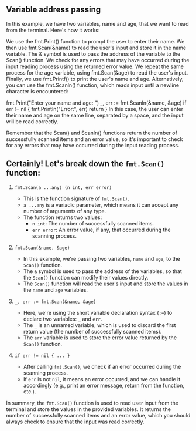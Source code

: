 ## Variable address passing

In this example, we have two variables, name and age, that we want to read from the terminal. Here's how it works:

We use the fmt.Print() function to prompt the user to enter their name.
We then use fmt.Scan(&name) to read the user's input and store it in the name variable. The & symbol is used to pass the address of the variable to the Scan() function.
We check for any errors that may have occurred during the input reading process using the returned error value.
We repeat the same process for the age variable, using fmt.Scan(&age) to read the user's input.
Finally, we use fmt.Printf() to print the user's name and age.
Alternatively, you can use the fmt.Scanln() function, which reads input until a newline character is encountered:


fmt.Print("Enter your name and age: ")
_, err := fmt.Scanln(&name, &age)
if err != nil {
    fmt.Println("Error:", err)
    return
}
In this case, the user can enter their name and age on the same line, separated by a space, and the input will be read correctly.

Remember that the Scan() and Scanln() functions return the number of successfully scanned items and an error value, so it's important to check for any errors that may have occurred during the input reading process.


## Certainly! Let's break down the `fmt.Scan()` function:

1. `fmt.Scan(a ...any) (n int, err error)`

   - This is the function signature of `fmt.Scan()`.
   - `a ...any` is a variadic parameter, which means it can accept any number of arguments of any type.
   - The function returns two values:
     - `n int`: The number of successfully scanned items.
     - `err error`: An error value, if any, that occurred during the scanning process.

2. `fmt.Scan(&name, &age)`

   - In this example, we're passing two variables, `name` and `age`, to the `Scan()` function.
   - The `&` symbol is used to pass the address of the variables, so that the `Scan()` function can modify their values directly.
   - The `Scan()` function will read the user's input and store the values in the `name` and `age` variables.

3. `_, err := fmt.Scan(&name, &age)`

   - Here, we're using the short variable declaration syntax (`:=`) to declare two variables: `_` and `err`.
   - The `_` is an unnamed variable, which is used to discard the first return value (the number of successfully scanned items).
   - The `err` variable is used to store the error value returned by the `Scan()` function.

4. `if err != nil { ... }`

   - After calling `fmt.Scan()`, we check if an error occurred during the scanning process.
   - If `err` is not `nil`, it means an error occurred, and we can handle it accordingly (e.g., print an error message, return from the function, etc.).

In summary, the `fmt.Scan()` function is used to read user input from the terminal and store the values in the provided variables. It returns the number of successfully scanned items and an error value, which you should always check to ensure that the input was read correctly.